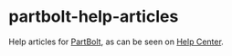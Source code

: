 # partbolt-help-articles
Help articles for [PartBolt](https://partbolt.com), as can be seen on [Help Center](https://help.partbolt.com).